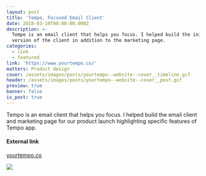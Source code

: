 ```yaml
---
layout: post
title: 'Tempo, Focused Email Client'
date: 2018-03-10T00:00:00.000Z
description: >-
  Tempo is an email client that helps you focus. I helped build the initial MVP
  version of the client in addition to the marketing page.
categories:
  - link
  - featured
link: 'https://www.yourtempo.co/'
matters: Product design
cover: /assets/images/posts/yourtempo--website--cover__timeline.gif
header: /assets/images/posts/yourtempo--website--cover__post.gif
preview: true
banner: false
is_post: true
---
```

Tempo is an email client that helps you focus. I helped build the email client and marketing page for our product launch highlighting specific features of Tempo app.

#### External link

[yourtempo.co](https://www.yourtempo.co/)

![](../../assets/images/posts/yourtempo--website--content--0.png)
